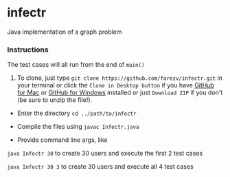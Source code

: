 # infectr

Java implementation of a graph problem

### Instructions

The test cases will all run from the end of `main()`

1. To clone, just type
`git clone https://github.com/farezv/infectr.git` in your terminal
or click the `Clone in Desktop button` if you have [GitHub for Mac](https://mac.github.com) or [GitHub for Windows](https://windows.github.com) installed or just `Download ZIP` if you don't (be sure to unzip the file!).

* Enter the directory
`cd ../path/to/infectr`

* Compile the files using
`javac Infectr.java`

* Provide command line args, like

`java Infectr 30` to create 30 users and execute the first 2 test cases

`java Infectr 30 3` to create 30 users and execute all 4 test cases